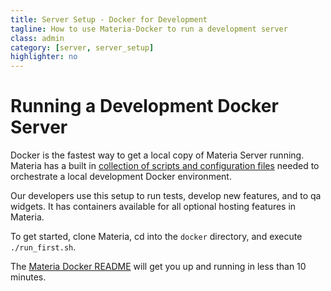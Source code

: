 ```yaml
---
title: Server Setup - Docker for Development
tagline: How to use Materia-Docker to run a development server
class: admin
category: [server, server_setup]
highlighter: no
---
```

# Running a Development Docker Server

Docker is the fastest way to get a local copy of Materia Server running. Materia has a built in [collection of scripts and configuration files](https://github.com/ucfopen/Materia/tree/master/docker) needed to orchestrate a local development Docker environment.

Our developers use this setup to run tests, develop new features, and to qa widgets.  It has containers available for all optional hosting features in Materia.

To get started, clone Materia, cd into the `docker` directory, and execute `./run_first.sh`.

The [Materia Docker README](https://github.com/ucfopen/Materia/blob/master/docker/README.md) will get you up and running in less than 10 minutes.

